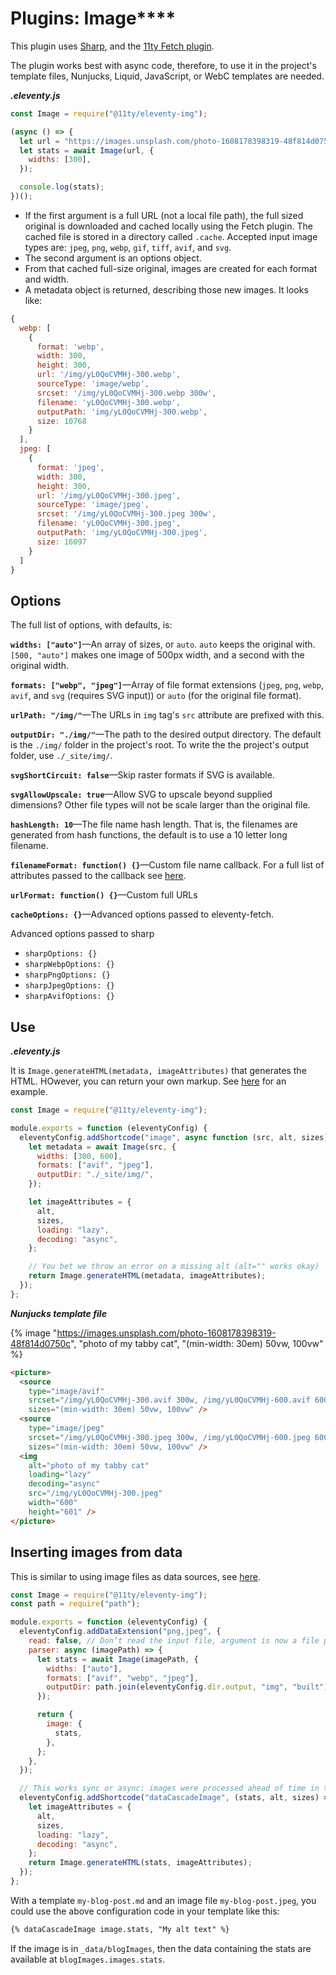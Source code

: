 # Plugins: Image****

This plugin uses [Sharp](https://sharp.pixelplumbing.com/), and the [11ty Fetch plugin](https://www.11ty.dev/docs/plugins/fetch/).

The plugin works best with async code, therefore, to use it in the project's template files, Nunjucks, Liquid, JavaScript, or WebC templates are needed.

***.eleventy.js***

```js
const Image = require("@11ty/eleventy-img");

(async () => {
  let url = "https://images.unsplash.com/photo-1608178398319-48f814d0750c";
  let stats = await Image(url, {
    widths: [300],
  });

  console.log(stats);
})();
```

- If the first argument is a full URL (not a local file path), the full sized original is downloaded and cached locally using the Fetch plugin. The cached file is stored in a directory called `.cache`. Accepted input image types are: `jpeg`, `png`, `webp`, `gif`, `tiff`, `avif`, and `svg`.
- The second argument is an options object.
- From that cached full-size original, images are created for each format and width.
- A metadata object is returned, describing those new images. It looks like:

```js
{
  webp: [
    {
      format: 'webp',
      width: 300,
      height: 300,
      url: '/img/yL0QoCVMHj-300.webp',
      sourceType: 'image/webp',
      srcset: '/img/yL0QoCVMHj-300.webp 300w',
      filename: 'yL0QoCVMHj-300.webp',
      outputPath: 'img/yL0QoCVMHj-300.webp',
      size: 10768
    }
  ],
  jpeg: [
    {
      format: 'jpeg',
      width: 300,
      height: 300,
      url: '/img/yL0QoCVMHj-300.jpeg',
      sourceType: 'image/jpeg',
      srcset: '/img/yL0QoCVMHj-300.jpeg 300w',
      filename: 'yL0QoCVMHj-300.jpeg',
      outputPath: 'img/yL0QoCVMHj-300.jpeg',
      size: 16097
    }
  ]
}
```

## Options

The full list of options, with defaults, is:

**`widths: ["auto"]`**—An array of sizes, or `auto`. `auto` keeps the original with. `[500, "auto"]` makes one image of 500px width, and a second with the original width.

**`formats: ["webp", "jpeg"]`**—Array of file format extensions (`jpeg`, `png`, `webp`, `avif`, and `svg` (requires SVG input)) or `auto` (for the original file format).

**`urlPath: "/img/"`**—The URLs in `img` tag's `src` attribute are prefixed with this.

**`outputDir: "./img/"`**—The path to the desired output directory. The default is the `./img/` folder in the project's root. To write the the project's output folder, use `./_site/img/`.

**`svgShortCircuit: false`**—Skip raster formats if SVG is available.

**`svgAllowUpscale: true`**—Allow SVG to upscale beyond supplied dimensions? Other file types will not be scale larger than the original file.

**`hashLength: 10`**—The file name hash length. That is, the filenames are generated from hash functions, the default is to use a 10 letter long filename.

**`filenameFormat: function() {}`**—Custom file name callback. For a full list of attributes passed to the callback see [here](https://www.11ty.dev/docs/plugins/image/#custom-filenames).

**`urlFormat: function() {}`**—Custom full URLs

**`cacheOptions: {}`**—Advanced options passed to eleventy-fetch.

Advanced options passed to sharp
  - `sharpOptions: {}`
  - `sharpWebpOptions: {}`
  - `sharpPngOptions: {}`
  - `sharpJpegOptions: {}`
  - `sharpAvifOptions: {}`

## Use

***.eleventy.js***

It is `Image.generateHTML(metadata, imageAttributes)` that generates the HTML. HOwever, you can return your own markup. See [here](https://www.11ty.dev/docs/plugins/image/#make-your-own-markup) for an example.

```js
const Image = require("@11ty/eleventy-img");

module.exports = function (eleventyConfig) {
  eleventyConfig.addShortcode("image", async function (src, alt, sizes) {
    let metadata = await Image(src, {
      widths: [300, 600],
      formats: ["avif", "jpeg"],
      outputDir: "./_site/img/",
    });

    let imageAttributes = {
      alt,
      sizes,
      loading: "lazy",
      decoding: "async",
    };

    // You bet we throw an error on a missing alt (alt="" works okay)
    return Image.generateHTML(metadata, imageAttributes);
  });
};
```

***Nunjucks template file***

{% image "https://images.unsplash.com/photo-1608178398319-48f814d0750c", "photo of my tabby cat", "(min-width: 30em) 50vw, 100vw" %}

```html
<picture>
  <source
    type="image/avif"
    srcset="/img/yL0QoCVMHj-300.avif 300w, /img/yL0QoCVMHj-600.avif 600w"
    sizes="(min-width: 30em) 50vw, 100vw" />
  <source
    type="image/jpeg"
    srcset="/img/yL0QoCVMHj-300.jpeg 300w, /img/yL0QoCVMHj-600.jpeg 600w"
    sizes="(min-width: 30em) 50vw, 100vw" />
  <img
    alt="photo of my tabby cat"
    loading="lazy"
    decoding="async"
    src="/img/yL0QoCVMHj-300.jpeg"
    width="600"
    height="601" />
</picture>
```

## Inserting images from data

This is similar to using image files as data sources, see [here](#custom-data-file-formats).

```js
const Image = require("@11ty/eleventy-img");
const path = require("path");

module.exports = function (eleventyConfig) {
  eleventyConfig.addDataExtension("png,jpeg", {
    read: false, // Don’t read the input file, argument is now a file path
    parser: async (imagePath) => {
      let stats = await Image(imagePath, {
        widths: ["auto"],
        formats: ["avif", "webp", "jpeg"],
        outputDir: path.join(eleventyConfig.dir.output, "img", "built"),
      });

      return {
        image: {
          stats,
        },
      };
    },
  });

  // This works sync or async: images were processed ahead of time in the data cascade
  eleventyConfig.addShortcode("dataCascadeImage", (stats, alt, sizes) => {
    let imageAttributes = {
      alt,
      sizes,
      loading: "lazy",
      decoding: "async",
    };
    return Image.generateHTML(stats, imageAttributes);
  });
};
```

With a template `my-blog-post.md` and an image file `my-blog-post.jpeg`, you could use the above configuration code in your template like this:

```hbs
{% dataCascadeImage image.stats, "My alt text" %}
```

If the image is in `_data/blogImages`, then the data containing the stats are available at `blogImages.images.stats`.
